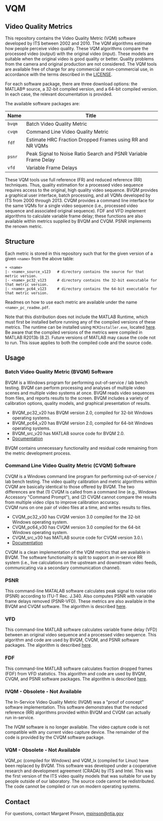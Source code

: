 # VQM
## Video Quality Metrics
This repository contains the Video Quality Metric (VQM) software developed by ITS between 2002 and 2010. 
The VQM algorithms estimate how people perceive video quality. These VQM algorithms compare the processed video (output) with the original video (input). These models are suitable when the original video is good quality or better. Quality problems from the camera and original production are not considered. 
The VQM tools are available free of charge for any commercial or non-commercial use, in accordance with the terms described in the [LICENSE](https://github.com/NTIA/vqm/blob/master/LICENSE.md).

For each software package, there are three download options: the MATLAB® source, a 32-bit compiled version, and a 64-bit compiled version. In each case, the relevant documentation is provided. 

The available software packages are:

| Name | Title |
| ---- | ----- |
| `bvqm` | Batch Video Quality Metric |
| `cvqm` | Command Line Video Quality Metric |
| `fdf` | Estimate HRC Fraction Dropped Frames using RR and NR VQMs |
| `psnr` | Peak Signal to Noise Ratio Search and PSNR Variable Frame Delay |
| `vfd` | Variable Frame Delays |

These VQM tools use full reference (FR) and reduced reference (RR) techniques. Thus, quality estimation for a processed video sequence requires access to the original, high quality video sequence. BVQM provides a graphical user interface, batch processing, and all VQMs developed by ITS from 2000 through 2013. CVQM provides a command line interface for the same VQMs for a single video sequence (i.e., processed video sequence and associated original sequence). FDF and VFD implement algorithms to calculate variable frame delay; these functions are also available within metrics supplied by BVQM and CVQM. PSNR implements the renown metric.  

## Structure

Each metric is stored in this repository such that for the given version of a given `<name>` from the above table:
``` 
+ <name>
|- <name>_source_v123   # directory contains the source for that metric version.
|- <name>_pc32_v123     # directory contains the 32-bit executable for that metric version. 
|- <name>_pc64_v123     # directory contains the 64-bit executable for that metric version.
```

Readmes on how to use each metric are available under the name `<name>_pc_readme.pdf`.

Note that this distribution does not include the MATLAB Runtime, which must first be installed before running any of the compiled versions of these metrics. The runtime can be installed using `MCRInstaller.exe`, located [here](https://www.mathworks.com/products/compiler/matlab-runtime.html). Be aware that the compiled versions of the metrics were compiled in MATLAB R2013b (8.2). Future versions of MATLAB may cause the code not to run. This issue applies to both the compiled code and the source code. 

## Usage

### Batch Video Quality Metric (BVQM) Software 
BVQM is a Windows program for performing out-of-service / lab bench testing. 
BVQM can perform processing and analyses of multiple video scenes and multiple video systems at once. 
BVQM reads video sequences from files, and reports results to the screen. 
BVQM includes a variety of calibration options, quality models, and graphical presentation of results. 

* BVQM_pc32_v20 has BVQM version 2.0, compiled for 32-bit Windows operating systems.
* BVQM_pc64_v20 has BVQM version 2.0, compiled for 64-bit Windows operating systems.
* BVQM_src_v20 has MATLAB source code for BVQM 2.0.
* [Documentation](https://its.ntia.gov/publications/details.aspx?pub=2558)

BVQM contains unnecessary functionality and residual code remaining from the metric development process. 

### Command Line Video Quality Metric (CVQM) Software
CVQM is a Windows command line program for performing out-of-service / lab bench testing. The video quality calibration and metric algorithms within CVQM are basically identical to those offered by BVQM. 
The two differences are that (1) CVQM is called from a command line (e.g., Windows Accessory "Command Prompt"), and (2) CVQM cannot compare the results from multiple video clips to improve calibration accuracy.  
CVQM runs on one pair of video files at a time, and writes results to files. 

* CVQM_pc32_v30 has CVQM version 3.0 compiled for the 32-bit Windows operating system.
* CVQM_pc64_v30 has CVQM version 3.0 compiled for the 64-bit Windows operating system.
* CVQM_src_v30 has MATLAB source code for CVQM version 3.0.\
* [Documentation](CVQM.md)

CVQM is a clean implementation of the VQM metrics that are available in BVQM. 
The software functionality is split to support an in-service RR system (i.e., live calculations on the upstream and downstream video feeds, communicating via a secondary communication channel). 

### PSNR
This command-line MATALAB software calculates peak signal to noise ratio (PSNR) according to ITU-T Rec. J.340. Also computes PSNR with variable frame delays removed (PSNR-VFD). These metrics are also available in the BVQM and CVQM software.
The algorithm is described [here](https://its.ntia.gov/publications/details.aspx?pub=2500).

### VFD
This command-line MATLAB software calculates variable frame delay (VFD) between an original video sequence and a processed video sequence. This algorithm and code are used by BVQM, CVQM, and PSNR software packages.
The algorithm is described [here](https://its.ntia.gov/publications/2500.aspx).

### FDF
This command-line MATLAB software calculates fraction dropped frames (FDF) from VFD statistics. This algorithm and code are used by BVQM, CVQM, and PSNR software packages.
The algorithm is described [here](https://its.ntia.gov/publications/2493.aspx).

### IVQM - Obsolete - Not Available
The In-Service Video Quality Metric (IVQM) was a "proof of concept" software implementation.
This software demonstrates that the reduced reference (RR) algorithms provided within BVQM and CVQM can actually run in-service. 

The IVQM software is no longer available. 
The video capture code is not compatible with any current video capture device.
The remainder of the code is provided by the CVQM software package. 

### VQM - Obsolete - Not Available
VQM_pc (compiled for Windows) and VQM_lx (compiled for Linux) have been replaced by BVQM. 
This software was developed under a cooperative research and development agreement (CRADA) by ITS and Intel. 
This was the first version of the ITS video quality models that was suitable for use by people outside of our laboratory. 
The source code cannot be redistributed.
The code cannot be compiled or run on modern operating systems.

## Contact

For questions, contact Margaret Pinson, <a href="mailto:mpinson@ntia.gov">mpinson@ntia.gov</a>
